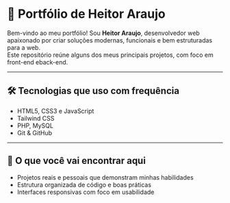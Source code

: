# 💼 Portfólio de Heitor Araujo

Bem-vindo ao meu portfólio! Sou **Heitor Araujo**, desenvolvedor web apaixonado por criar soluções modernas, funcionais e bem estruturadas para a web.  
Este repositório reúne alguns dos meus principais projetos, com foco em front-end eback-end.

---

## 🛠️ Tecnologias que uso com frequência

- HTML5, CSS3 e JavaScript  
- Tailwind CSS 
- PHP, MySQL  
- Git & GitHub  

---

## 📁 O que você vai encontrar aqui

- Projetos reais e pessoais que demonstram minhas habilidades  
- Estrutura organizada de código e boas práticas  
- Interfaces responsivas com foco em usabilidade   

